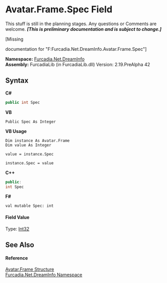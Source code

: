 # Avatar.Frame.Spec Field
This stuff is still in the planning stages. Any questions or Comments are welcome. _**\[This is preliminary documentation and is subject to change.\]**_

\[Missing <summary> documentation for "F:Furcadia.Net.DreamInfo.Avatar.Frame.Spec"\]

**Namespace:**&nbsp;<a href="N_Furcadia_Net_DreamInfo">Furcadia.Net.DreamInfo</a><br />**Assembly:**&nbsp;FurcadiaLib (in FurcadiaLib.dll) Version: 2.19.PreAlpha 42

## Syntax

**C#**<br />
``` C#
public int Spec
```

**VB**<br />
``` VB
Public Spec As Integer
```

**VB Usage**<br />
``` VB Usage
Dim instance As Avatar.Frame
Dim value As Integer

value = instance.Spec

instance.Spec = value
```

**C++**<br />
``` C++
public:
int Spec
```

**F#**<br />
``` F#
val mutable Spec: int
```


#### Field Value
Type: <a href="http://msdn2.microsoft.com/en-us/library/td2s409d" target="_blank">Int32</a>

## See Also


#### Reference
<a href="T_Furcadia_Net_DreamInfo_Avatar_Frame">Avatar.Frame Structure</a><br /><a href="N_Furcadia_Net_DreamInfo">Furcadia.Net.DreamInfo Namespace</a><br />